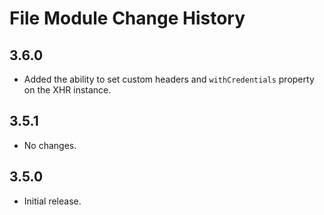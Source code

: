 File Module Change History
==========================

3.6.0
-----
  * Added the ability to set custom headers and 
    `withCredentials` property on the XHR instance.

3.5.1
-----

  * No changes.

3.5.0
-----
  
  * Initial release.